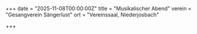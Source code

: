 +++
date = "2025-11-08T00:00:00Z"
title = "Musikalischer Abend"
verein = "Gesangverein Sängerlust"
ort = "Vereinssaal, Niederjosbach"

+++
